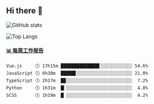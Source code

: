 ## Hi there 👋

![GitHub stats](https://github-readme-stats.orilight.top/api?username=orilights)

![Top Langs](https://github-readme-stats.orilight.top/api/top-langs/?username=orilights&layout=compact)

<!-- waka-box start -->
#### <a href="https://gist.github.com/92c8d5b388768c10efcba86e82b7c4fb" target="_blank">📊 每周工作报告</a>
```text
Vue.js     🕓 17h15m ██████████████▋░░░░░░░░░░░░ 54.6%
JavaScript 🕓 6h38m  █████▋░░░░░░░░░░░░░░░░░░░░░ 21.0%
TypeScript 🕓 2h17m  █▉░░░░░░░░░░░░░░░░░░░░░░░░░  7.2%
Python     🕓 1h31m  █▎░░░░░░░░░░░░░░░░░░░░░░░░░  4.8%
SCSS       🕓 1h19m  █▏░░░░░░░░░░░░░░░░░░░░░░░░░  4.2%
```
<!-- Powered by https://github.com/journey-ad/waka-box-go . -->
<!-- waka-box end -->
